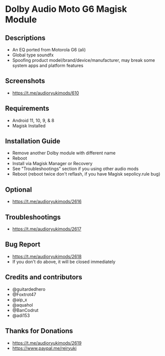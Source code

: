 # Dolby Audio Moto G6 Magisk Module

## Descriptions
- An EQ ported from Motorola G6 (ali)
- Global type soundfx
- Spoofing product model/brand/device/manufacturer, may break some system apps and platform features

## Screenshots
- https://t.me/audioryukimods/610

## Requirements
- Android 11, 10, 9, & 8
- Magisk Installed

## Installation Guide
- Remove another Dolby module with different name
- Reboot
- Install via Magisk Manager or Recovery
- See "Troubleshootings" section if you using other audio mods
- Reboot (reboot twice don't reflash, if you have Magisk sepolicy.rule bug)

## Optional
- https://t.me/audioryukimods/2616

## Troubleshootings
- https://t.me/audioryukimods/2617

## Bug Report
- https://t.me/audioryukimods/2618
- If you don't do above, it will be closed immediately

## Credits and contributors
- @guitardedhero
- @Foxtrot47
- @aip_x
- @aquahol
- @BanCodrut
- @adi153

## Thanks for Donations
- https://t.me/audioryukimods/2619
- https://www.paypal.me/reiryuki






